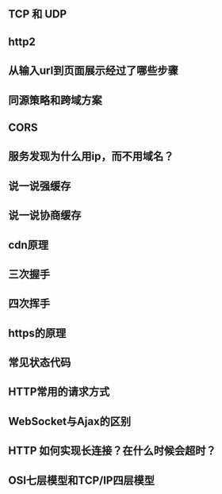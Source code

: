 ## TCP 和 UDP

## http2

## 从输入url到页面展示经过了哪些步骤

## 同源策略和跨域方案

## CORS

## 服务发现为什么用ip，而不用域名？

## 说一说强缓存

## 说一说协商缓存

## cdn原理

## 三次握手

## 四次挥手

## https的原理

## 常见状态代码

## HTTP常用的请求方式

## WebSocket与Ajax的区别

## HTTP 如何实现长连接？在什么时候会超时？

## OSI七层模型和TCP/IP四层模型